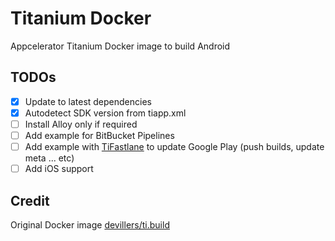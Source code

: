 # Titanium Docker

Appcelerator Titanium Docker image to build Android

## TODOs

- [x] Update to latest dependencies
- [x] Autodetect SDK version from tiapp.xml
- [ ] Install Alloy only if required
- [ ] Add example for BitBucket Pipelines
- [ ] Add example with [TiFastlane](https://github.com/ulizama/TiFastlane) to update Google Play (push builds, update meta ... etc)
- [ ] Add iOS support

## Credit

Original Docker image [devillers/ti.build](https://hub.docker.com/r/devillers/ti.build/)
